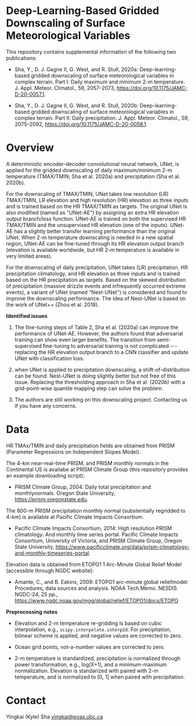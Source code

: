# Deep-Learning-Based Gridded Downscaling of Surface Meteorological Variables

This repository contains supplemental information of the following two publications:

* Sha, Y., D. J. Gagne II, G. West, and R. Stull, 2020a: Deep-learning-based gridded downscaling of surface meteorological variables in complex terrain. 
Part I: Daily maximum and minimum 2-m temperature. J. Appl. Meteor. Climatol., 59, 2057–2073, https://doi.org/10.1175/JAMC-D-20-0057.1.

* Sha, Y., D. J. Gagne II, G. West, and R. Stull, 2020b: Deep-learning-based gridded downscaling of surface meteorological variables in complex terrain. 
Part II: Daily precipitation. J. Appl. Meteor. Climatol., 59, 2075–2092, https://doi.org/10.1175/JAMC-D-20-0058.1.

# Overview

A deterministic encoder-decoder convolutional neural network, UNet, is applied for the gridded downscaling of daily maximum/minimum 2-m temperature (TMAX/TMIN; Sha et al. 2020a) and precipitation (Sha et al.  2020b). 

For the downscaling of TMAX/TMIN, UNet takes low resolution (LR) TMAX/TMIN, LR elevation and high resolution (HR) elevation as three inputs and is trained based on the HR TMAX/TMIN as targets. The original UNet is also modified (named as "UNet-AE") by assigning an extra HR elevation output branch/loss function. UNet-AE is trained on both the supervised HR TMAX/TMIN and the unsupervised HR elevation (one of the inputs). UNet-AE has a slightly better transfer learning performance than the original UNet. When 2-m temperature downscaling is needed in a new spatial region, UNet-AE can be fine-tuned through its HR elevation output branch (elevation is available worldwide, but HR 2-m temperature is available in very limited areas).

For the downscaling of daily precipitation,  UNet takes (LR) precipitation, HR precipitation climatology, and HR elevation as three inputs and is trained based on the HR precipitation as targets. Based on the skewed distribution of precipitation (massive drizzle events and infrequently occurred extreme events), a variant of UNet (named "Nest-UNet") is considered and found to improve the downscaling performance. The idea of Nest-UNet is based on the work of UNet++ (Zhou et al. 2018).

**Identified issues**

1. The fine-tuning steps of Table 2, Sha et al. (2020a) can improve the performance of UNet-AE. However, the authors found that adversarial training can show even larger benefits. The transition from semi-supervised fine-tuning to adversarial training is not complicated --- replacing the HR elevation output branch to a CNN classifier and update UNet with classification loss.

2. when UNet is applied to precipitation downscaling, a shift-of-distribution can be found. Nest-UNet is doing slightly better but not free of this issue. Replacing the thresholding approach in Sha et al. (2020b) with a grid-point-wise quantile mapping step can solve the problem.

3. The authors are still working on this downscaling project. Contacting us if you have any concerns.

# Data

HR TMAx/TMIN and daily precipitation fields are obtained from PRISM (Parameter Regressions on Independent Slopes Model).

The 4-km near-real-time PRISM, and PRISM monthly normals in the Continental US is availabe at PRISM Climate Group (this repository provides an example downloading script):

* PRISM Climate Group, 2004: Daily total precipitation and monthlynormals. Oregon State University, https://prism.oregonstate.edu.

The 800-m PRISM precipitation monthly normal (substentially regridded to 4-km) is available at Pacific Climate Impacts Consortium:

* Pacific Climate Impacts Consortium, 2014: High resolution PRISM climatology. And monthly time series portal. Pacific Climate Impacts Consortium, University of Victoria, and PRISM Climate Group, Oregon State University, https://www.pacificclimate.org/data/prism-climatology-and-monthly-timeseries-portal.

Elevation data is obtained from ETOPO1 1 Arc-Minute Global Relief Model (accessible through NGDC website):

* Amante, C., and B. Eakins, 2009: ETOPO1 arc-minute global reliefmodel: Procedures, data sources and analysis. NOAA Tech.Memo. NESDIS NGDC-24, 25 pp., https://www.ngdc.noaa.gov/mgg/global/relief/ETOPO1/docs/ETOPO

**Preprocessing notes**

* Elevation and 2-m temperature re-gridding is based on cubic interpolation, e.g., `scipy.interpolate.interp2d`. For precipitation, bilinear scheme is applied, and negative values are corrected to zero.

* Ocean grid points, not-a-number values are corrected to zero.

* 2-m temperature is standardized, precipitation is normalized through power transformation, e.g., log(X+1), and a minimum-maximum normalization. Elevation is standarized with paired with 2-m temperature, and is normalized to [0, 1] when paired with precipitation.

# Contact

Yingkai (Kyle) Sha <yingkai@eoas.ubc.ca>

